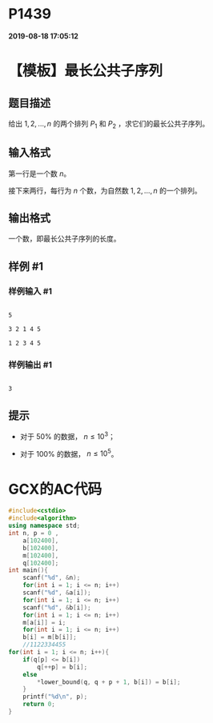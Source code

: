 
# P1439

**2019-08-18 17:05:12**
    
# 【模板】最长公共子序列

## 题目描述

给出 $1,2,\ldots,n$ 的两个排列 $P_1$ 和 $P_2$ ，求它们的最长公共子序列。

## 输入格式

第一行是一个数 $n$。

接下来两行，每行为 $n$ 个数，为自然数 $1,2,\ldots,n$ 的一个排列。

## 输出格式

一个数，即最长公共子序列的长度。

## 样例 #1

### 样例输入 #1

```
5 
3 2 1 4 5
1 2 3 4 5
```

### 样例输出 #1

```
3
```

## 提示

- 对于 $50\%$ 的数据， $n \le 10^3$；
- 对于 $100\%$ 的数据， $n \le 10^5$。

# GCX的AC代码
```cpp
#include<cstdio>
#include<algorithm>
using namespace std;
int n, p = 0 ,
    a[102400],
    b[102400],
    m[102400],
    q[102400];
int main(){
    scanf("%d", &n);
    for(int i = 1; i <= n; i++)
	scanf("%d", &a[i]);
    for(int i = 1; i <= n; i++)
	scanf("%d", &b[i]);
    for(int i = 1; i <= n; i++)
	m[a[i]] = i;
    for(int i = 1; i <= n; i++)
	b[i] = m[b[i]];
    //1122334455
for(int i = 1; i <= n; i++){
	if(q[p] <= b[i])
	    q[++p] = b[i];
	else
	    *lower_bound(q, q + p + 1, b[i]) = b[i];
    }
    printf("%d\n", p);
    return 0;
}
```

